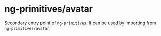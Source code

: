 # ng-primitives/avatar

Secondary entry point of `ng-primitives`. It can be used by importing from `ng-primitives/avatar`.
